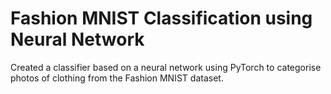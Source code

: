 # Fashion MNIST Classification using Neural Network
Created a classifier based on a neural network using PyTorch to categorise photos of clothing from the Fashion MNIST dataset.
